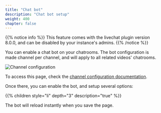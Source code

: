 ```yaml
---
title: "Chat bot"
description: "Chat bot setup"
weight: 400
chapter: false
---
```


{{% notice info %}}
This feature comes with the livechat plugin version 8.0.0, and can be disabled by your instance's admins.
{{% /notice %}}

You can enable a chat bot on your chatrooms.
The bot configuration is made channel per channel, and will apply to all related videos' chatrooms.

![Channel configuration](/peertube-plugin-livechat/images/channel_configuration.png?classes=shadow,border&height=400px)

To access this page, check the [channel configuration documentation](/peertube-plugin-livechat/documentation/user/streamers/channel).

Once there, you can enable the bot, and setup several options:

{{% children style="li" depth="3" description="true" %}}

The bot will reload instantly when you save the page.
